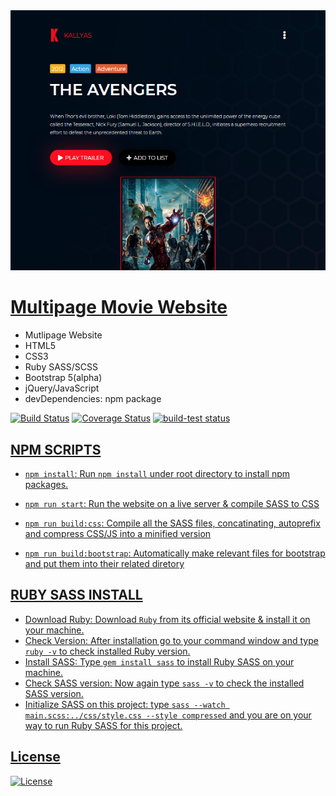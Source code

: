 <img src="assets/img/screenshot.png" title="Kallayas">

# <a href="https://mahmudul-hasan-bijoy.github.io/kallayas/" target="_blank">Multipage Movie Website</a><br>

- Mutlipage Website
- HTML5
- CSS3
- Ruby SASS/SCSS
- Bootstrap 5(alpha)
- jQuery/JavaScript
- devDependencies: npm package

[![Build Status](http://img.shields.io/travis/badges/badgerbadgerbadger.svg?style=flat-square)](https://travis-ci.org/badges/badgerbadgerbadger) [![Coverage Status](http://img.shields.io/coveralls/badges/badgerbadgerbadger.svg?style=flat-square)](https://coveralls.io/r/badges/badgerbadgerbadger) <a href="https://github.com/actions/setup-node/actions?query=workflow%3Abuild-test"><img alt="build-test status" src="https://github.com/actions/setup-node/workflows/build-test/badge.svg">
  
## NPM SCRIPTS

- `npm install`: Run `npm install` under root directory to install npm packages.

- `npm run start`: Run the website on a live server & compile SASS to CSS
- `npm run build:css`: Compile all the SASS files, concatinating, autoprefix and compress CSS/JS into a minified version
- `npm run build:bootstrap`: Automatically make relevant files for bootstrap and put them into their related diretory

## RUBY SASS INSTALL

- Download Ruby: Download `Ruby` from its official website & install it on your machine.
- Check Version: After installation go to your command window and type `ruby -v` to check installed Ruby version.
- Install SASS: Type `gem install sass` to install Ruby SASS on your machine.
- Check SASS version: Now again type `sass -v` to check the installed SASS version.
- Initialize SASS on this project: type `sass --watch main.scss:../css/style.css --style compressed` and you are on your way to  run Ruby SASS for this project.
  
## License

[![License](http://img.shields.io/:license-mit-blue.svg?style=flat-square)](http://badges.mit-license.org)
